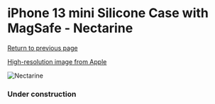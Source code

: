 # iPhone 13 mini Silicone Case with MagSafe - Nectarine

[Return to previous page](/iphone_13)

[High-resolution image from Apple](https://store.storeimages.cdn-apple.com/8756/as-images.apple.com/is/MN603?wid=4500&hei=4500&fmt=png)

<div style="width: 384px"><img src="/everysource/MN603.png" alt="Nectarine"></div>

### Under construction
